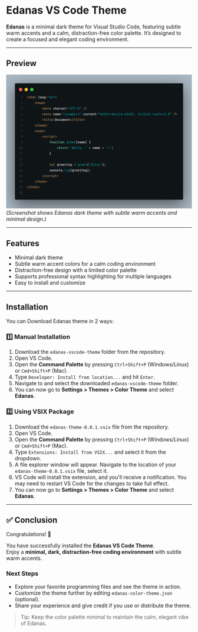 # Edanas VS Code Theme

**Edanas** is a minimal dark theme for Visual Studio Code, featuring subtle warm accents and a calm, distraction-free color palette. It’s designed to create a focused and elegant coding environment.

---

## Preview

![Edanas Theme Preview](images/screenshoot.png)  
_(Screenshot shows Edanas dark theme with subtle warm accents and minimal design.)_

---

## Features

-   Minimal dark theme
-   Subtle warm accent colors for a calm coding environment
-   Distraction-free design with a limited color palette
-   Supports professional syntax highlighting for multiple languages
-   Easy to install and customize

---

## Installation

You can Download Edanas theme in 2 ways:

### **1️⃣ Manual Installation**

1.  Download the `edanas-vscode-theme` folder from the repository.
2.  Open VS Code.
3.  Open the **Command Palette** by pressing `Ctrl+Shift+P` (Windows/Linux) or `Cmd+Shift+P` (Mac).
4.  Type `Developer: Install from location...` and hit `Enter`.
5.  Navigate to and select the downloaded `edanas-vscode-theme` folder.
6.  You can now go to **Settings > Themes > Color Theme** and select **Edanas**.

### **2️⃣ Using VSIX Package**

1.  Download the `edanas-theme-0.0.1.vsix` file from the repository.
2.  Open VS Code.
3.  Open the **Command Palette** by pressing `Ctrl+Shift+P` (Windows/Linux) or `Cmd+Shift+P` (Mac).
4.  Type `Extensions: Install from VSIX...` and select it from the dropdown.
5. A file explorer window will appear. Navigate to the location of your `edanas-theme-0.0.1.vsix` file, select it.
6. VS Code will install the extension, and you'll receive a notification. You may need to restart VS Code for the changes to take full effect.
6.  You can now go to **Settings > Themes > Color Theme** and select **Edanas**.

---

## ✅ Conclusion

Congratulations! 🎉  

You have successfully installed the **Edanas VS Code Theme**.  
Enjoy a **minimal, dark, distraction-free coding environment** with subtle warm accents.  

### Next Steps

- Explore your favorite programming files and see the theme in action.  
- Customize the theme further by editing `edanas-color-theme.json` (optional).  
- Share your experience and give credit if you use or distribute the theme.  

> Tip: Keep the color palette minimal to maintain the calm, elegant vibe of Edanas.
